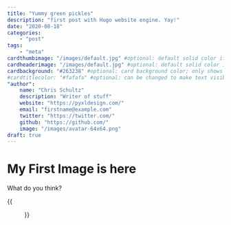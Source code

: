 ```yaml
---
title: "Yummy green pickles"
description: "first post with Hugo website engine. Yay!"
date: "2020-08-18"
categories:
    - "post"
tags:
    - "meta"
cardthumbimage: "/images/default.jpg" #optional: default solid color if unset
cardheaderimage: "/images/default.jpg" #optional: default solid color if unset
cardbackground: "#263238" #optional: card background color; only shows when no image specified
#cardtitlecolor: "#fafafa" #optional: can be changed to make text visible over card image
"author":
    name: "Chris Schultz"
    description: "Writer of stuff"
    website: "https://pyxldesign.com/"
    email: "firstname@example.com"
    twitter: "https://twitter.com/"
    github: "https://github.com/"
    image: "/images/avatar-64x64.png"
draft: true
---
```


# My First Image is here

What do you think?

{{<figure src="/images/markdown-icon.png">}}